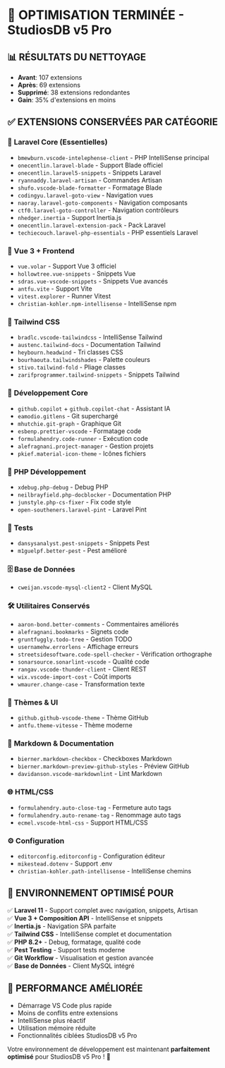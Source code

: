 # 🎉 OPTIMISATION TERMINÉE - StudiosDB v5 Pro

## 📊 **RÉSULTATS DU NETTOYAGE**

- **Avant**: 107 extensions
- **Après**: 69 extensions  
- **Supprimé**: 38 extensions redondantes
- **Gain**: 35% d'extensions en moins

## ✅ **EXTENSIONS CONSERVÉES PAR CATÉGORIE**

### 🚀 **Laravel Core (Essentielles)**
- `bmewburn.vscode-intelephense-client` - PHP IntelliSense principal
- `onecentlin.laravel-blade` - Support Blade officiel
- `onecentlin.laravel5-snippets` - Snippets Laravel
- `ryannaddy.laravel-artisan` - Commandes Artisan
- `shufo.vscode-blade-formatter` - Formatage Blade
- `codingyu.laravel-goto-view` - Navigation vues
- `naoray.laravel-goto-components` - Navigation composants
- `ctf0.laravel-goto-controller` - Navigation contrôleurs
- `nhedger.inertia` - Support Inertia.js
- `onecentlin.laravel-extension-pack` - Pack Laravel
- `techiecouch.laravel-php-essentials` - PHP essentiels Laravel

### 🎨 **Vue 3 + Frontend**
- `vue.volar` - Support Vue 3 officiel
- `hollowtree.vue-snippets` - Snippets Vue
- `sdras.vue-vscode-snippets` - Snippets Vue avancés
- `antfu.vite` - Support Vite
- `vitest.explorer` - Runner Vitest
- `christian-kohler.npm-intellisense` - IntelliSense npm

### 💅 **Tailwind CSS**
- `bradlc.vscode-tailwindcss` - IntelliSense Tailwind
- `austenc.tailwind-docs` - Documentation Tailwind
- `heybourn.headwind` - Tri classes CSS
- `bourhaouta.tailwindshades` - Palette couleurs
- `stivo.tailwind-fold` - Pliage classes
- `zarifprogrammer.tailwind-snippets` - Snippets Tailwind

### 🔧 **Développement Core**
- `github.copilot` + `github.copilot-chat` - Assistant IA
- `eamodio.gitlens` - Git superchargé
- `mhutchie.git-graph` - Graphique Git
- `esbenp.prettier-vscode` - Formatage code
- `formulahendry.code-runner` - Exécution code
- `alefragnani.project-manager` - Gestion projets
- `pkief.material-icon-theme` - Icônes fichiers

### 🎯 **PHP Développement**
- `xdebug.php-debug` - Debug PHP
- `neilbrayfield.php-docblocker` - Documentation PHP
- `junstyle.php-cs-fixer` - Fix code style
- `open-southeners.laravel-pint` - Laravel Pint

### 🧪 **Tests**
- `dansysanalyst.pest-snippets` - Snippets Pest
- `m1guelpf.better-pest` - Pest amélioré

### 🗄️ **Base de Données**
- `cweijan.vscode-mysql-client2` - Client MySQL

### 🛠️ **Utilitaires Conservés**
- `aaron-bond.better-comments` - Commentaires améliorés
- `alefragnani.bookmarks` - Signets code
- `gruntfuggly.todo-tree` - Gestion TODO
- `usernamehw.errorlens` - Affichage erreurs
- `streetsidesoftware.code-spell-checker` - Vérification orthographe
- `sonarsource.sonarlint-vscode` - Qualité code
- `rangav.vscode-thunder-client` - Client REST
- `wix.vscode-import-cost` - Coût imports
- `wmaurer.change-case` - Transformation texte

### 🎨 **Thèmes & UI**
- `github.github-vscode-theme` - Thème GitHub
- `antfu.theme-vitesse` - Thème moderne

### 📝 **Markdown & Documentation**
- `bierner.markdown-checkbox` - Checkboxes Markdown
- `bierner.markdown-preview-github-styles` - Préview GitHub
- `davidanson.vscode-markdownlint` - Lint Markdown

### 🌐 **HTML/CSS**
- `formulahendry.auto-close-tag` - Fermeture auto tags
- `formulahendry.auto-rename-tag` - Renommage auto tags
- `ecmel.vscode-html-css` - Support HTML/CSS

### ⚙️ **Configuration**
- `editorconfig.editorconfig` - Configuration éditeur
- `mikestead.dotenv` - Support .env
- `christian-kohler.path-intellisense` - IntelliSense chemins

## 🎯 **ENVIRONNEMENT OPTIMISÉ POUR**

✅ **Laravel 11** - Support complet avec navigation, snippets, Artisan  
✅ **Vue 3 + Composition API** - IntelliSense et snippets  
✅ **Inertia.js** - Navigation SPA parfaite  
✅ **Tailwind CSS** - IntelliSense complet et documentation  
✅ **PHP 8.2+** - Debug, formatage, qualité code  
✅ **Pest Testing** - Support tests moderne  
✅ **Git Workflow** - Visualisation et gestion avancée  
✅ **Base de Données** - Client MySQL intégré  

## 🚀 **PERFORMANCE AMÉLIORÉE**

- Démarrage VS Code plus rapide
- Moins de conflits entre extensions
- IntelliSense plus réactif
- Utilisation mémoire réduite
- Fonctionnalités ciblées StudiosDB v5 Pro

Votre environnement de développement est maintenant **parfaitement optimisé** pour StudiosDB v5 Pro ! 🎉
